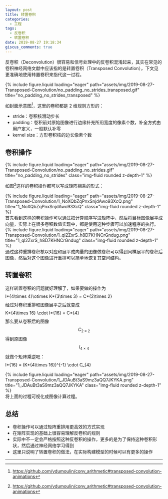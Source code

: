 ```yaml
---
layout: post
title: 转置卷积
categories:
  - 工程
tags:
  - 反卷积
  - 转置卷积
date: 2019-08-27 19:18:34
giscus_comments: true
---
```


反卷积（Deconvolution）很容易和信号处理中的反卷积混淆起来，其实在常见的卷积神经网络文献中应该指的是转置卷积（Transposed Convolution），下文见更准确地使用转置卷积来指代这一过程。

<div class="row">
    <div class="col-sm mt-3 mt-md-0">
        {% include figure.liquid loading="eager" path="assets/img/2019-08-27-Transposed-Convolution/no_padding_no_strides_transposed.gif" title="no_padding_no_strides_transposed" %}
    </div>
</div>

<!-- more -->

如封面示意图[^1]，这里的卷积都是 2 维规则方形的：

- stride：卷积核滑动步长
- padding：卷积前对原始图像进行边缘补充所用宽度的像素个数，补全方式由用户定义，一般默认补零
- kernel size：方形卷积核的边长像素个数

## 卷积操作

<div class="row">
    <div class="col-sm mt-3 mt-md-0">
        {% include figure.liquid loading="eager" path="assets/img/2019-08-27-Transposed-Convolution/no_padding_no_strides.gif" title="no_padding_no_strides" class="img-fluid rounded z-depth-1" %}
    </div>
</div>

如图[^1]这样的卷积操作都可以写成矩阵相乘的形式：

<div class="row">
    <div class="col-sm mt-3 mt-md-0">
        {% include figure.liquid loading="eager" path="assets/img/2019-08-27-Transposed-Convolution/1_NoXQbZqPnxSnjdAwo93XcQ.png" title="1_NoXQbZqPnxSnjdAwo93XcQ" class="img-fluid rounded z-depth-1" %}
    </div>
</div>
首先看到这样的卷积操作可以通过把计算顺序写进矩阵中，然后将目标图像展平成向量，实际上在很多卷积数值实现中，都是使用这种步骤可以加速程序的执行。

<div class="row">
    <div class="col-sm mt-3 mt-md-0">
        {% include figure.liquid loading="eager" path="assets/img/2019-08-27-Transposed-Convolution/1_ql2ZxrS_h8D7KHNCrGndug.png" title="1_ql2ZxrS_h8D7KHNCrGndug" class="img-fluid rounded z-depth-1" %}
    </div>
</div>
通过这种重排卷积核以对应和展平成向量的图像做卷积可以得到同样展平的卷积后图像，然后对这个图像进行重排可以简单地恢复其空间结构。

## 转置卷积

这样转置卷积的问题就好理解了，如果要做的操作为 $$$$I*{4\times 4}\otimes K*{3\times 3} = C*{2\times 2}$$$$
经过对卷积重排和图像展平之后就变成 $$$$K*{4\times 16} \cdot I*{16} = C*{4}$$$$
那么要从卷积后的图像 $$C_{2\times 2}$$ 得到原图像 $$I_{4\times 4}$$ 就做个矩阵乘逆吧：$$$$I*{16} = (K*{4\times 16})^{-1} \cdot C\_{4}$$$$

<div class="row">
    <div class="col-sm mt-3 mt-md-0">
        {% include figure.liquid loading="eager" path="assets/img/2019-08-27-Transposed-Convolution/1_JDAuBt3aS9mz3aQQ7JKYKA.png" title="1_JDAuBt3aS9mz3aQQ7JKYKA" class="img-fluid rounded z-depth-1" %}
    </div>
</div>
将上面的过程可视化成图像计算过程。

## 总结

- 卷积操作可以通过矩阵重排用更高效的方式实现
- 在矩阵实现的基础上很容易理解反卷积的规则
- 实际中不一定会严格按照这种反卷积的操作，更多的是为了保持这种卷积形状，然后通过神经网络学习得到
- 这里只说明了转置卷积的做法，在实际构建模型的时候可以有更多的操作

---

[^1]: https://github.com/vdumoulin/conv_arithmetic#transposed-convolution-animations
